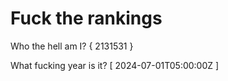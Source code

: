 # Fuck the rankings

Who the hell am I?
{ 2131531 }

What fucking year is it?
[ 2024-07-01T05:00:00Z ]
